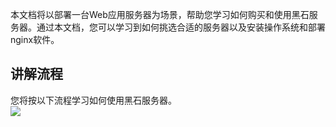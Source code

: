 
本文档将以部署一台Web应用服务器为场景，帮助您学习如何购买和使用黑石服务器。通过本文档，您可以学习到如何挑选合适的服务器以及安装操作系统和部署nginx软件。

## 讲解流程
您将按以下流程学习如何使用黑石服务器。</br>
![](http://imgcache.tce.fsphere.cn/image/mc.qcloudimg.com/static/img/89ebe2f1d10e0ef613820cb2ddba0c9c/image.png)
